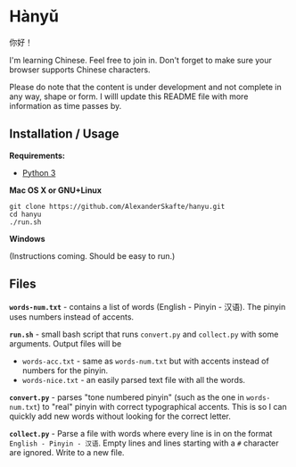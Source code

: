 # Hànyǔ

你好！

I'm learning Chinese. Feel free to join in.
Don't forget to make sure your browser supports Chinese characters.

Please do note that the content is under development and not complete in any
way, shape or form. I willl update this README file with more information
as time passes by.

## Installation / Usage

**Requirements:**
* [Python 3](https://www.python.org/downloads/)

**Mac OS X or GNU+Linux**

```
git clone https://github.com/AlexanderSkafte/hanyu.git
cd hanyu
./run.sh
```

**Windows**

(Instructions coming. Should be easy to run.)


## Files

**`words-num.txt`** - contains a list of words (English - Pinyin - 汉语).
The pinyin uses numbers instead of accents.

**`run.sh`** - small bash script that runs `convert.py` and `collect.py` with
some arguments. Output files will be
 * `words-acc.txt` - same as `words-num.txt` but with accents instead of numbers
   for the pinyin.
 * `words-nice.txt` - an easily parsed text file with all the words.

**`convert.py`** - parses "tone numbered pinyin" (such as the one in
`words-num.txt`) to "real" pinyin with correct typographical accents.
This is so I can quickly add new words without looking for the correct letter.

**`collect.py`** - Parse a file with words where every line is in on the format
`English - Pinyin - 汉语`. Empty lines and lines starting with a `#` character
are ignored. Write to a new file.

